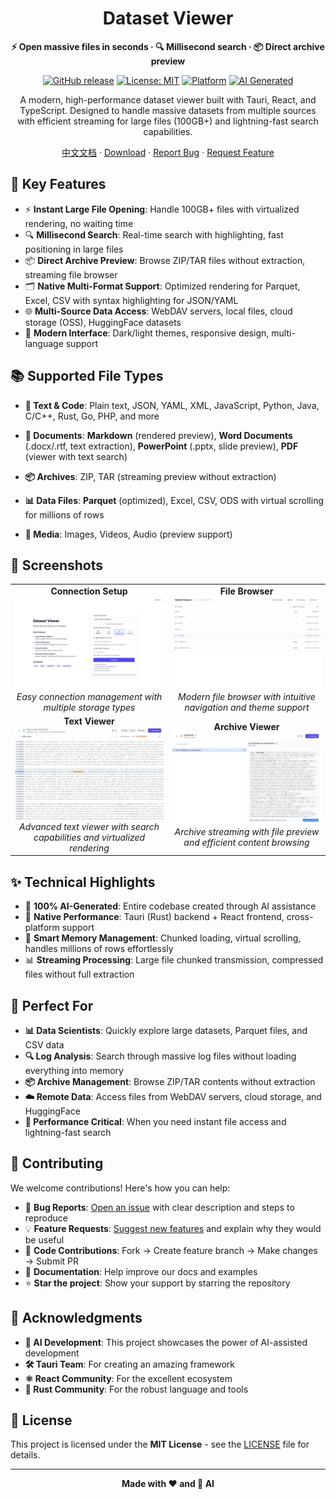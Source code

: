 <div align="center">

# Dataset Viewer

**⚡ Open massive files in seconds · 🔍 Millisecond search · 📦 Direct archive preview**

[![GitHub release](https://img.shields.io/github/release/stardustai/dataset-viewer.svg)](https://github.com/stardustai/dataset-viewer/releases/latest) [![License: MIT](https://img.shields.io/badge/License-MIT-yellow.svg)](https://opensource.org/licenses/MIT) [![Platform](https://img.shields.io/badge/platform-Windows%20%7C%20macOS%20%7C%20Linux-lightgrey)](https://github.com/stardustai/dataset-viewer/releases) [![AI Generated](https://img.shields.io/badge/100%25-AI%20Generated-blue)](https://github.com/stardustai/dataset-viewer)

A modern, high-performance dataset viewer built with Tauri, React, and TypeScript. Designed to handle massive datasets from multiple sources with efficient streaming for large files (100GB+) and lightning-fast search capabilities.

[中文文档](README_zh.md) · [Download](https://github.com/stardustai/dataset-viewer/releases/latest) · [Report Bug](https://github.com/stardustai/dataset-viewer/issues) · [Request Feature](https://github.com/stardustai/dataset-viewer/issues)

</div>



## 🚀 Key Features

- ⚡ **Instant Large File Opening**: Handle 100GB+ files with virtualized rendering, no waiting time
- 🔍 **Millisecond Search**: Real-time search with highlighting, fast positioning in large files
- 📦 **Direct Archive Preview**: Browse ZIP/TAR files without extraction, streaming file browser
- 🗂️ **Native Multi-Format Support**: Optimized rendering for Parquet, Excel, CSV with syntax highlighting for JSON/YAML
- 🌐 **Multi-Source Data Access**: WebDAV servers, local files, cloud storage (OSS), HuggingFace datasets
- 🎨 **Modern Interface**: Dark/light themes, responsive design, multi-language support

## 📚 Supported File Types

- **📄 Text & Code**: Plain text, JSON, YAML, XML, JavaScript, Python, Java, C/C++, Rust, Go, PHP, and more

- **📝 Documents**: **Markdown** (rendered preview), **Word Documents** (.docx/.rtf, text extraction), **PowerPoint** (.pptx, slide preview), **PDF** (viewer with text search)

- **📦 Archives**: ZIP, TAR (streaming preview without extraction)

- **📊 Data Files**: **Parquet** (optimized), Excel, CSV, ODS with virtual scrolling for millions of rows

- **📱 Media**: Images, Videos, Audio (preview support)

## 📸 Screenshots

<div align="center">
<table width="100%">
  <tr>
    <td align="center" width="50%">
      <b>Connection Setup</b><br>
      <img src="screenshots/connect.png" alt="Connection Setup" style="max-width:100%;">
      <br><em>Easy connection management with multiple storage types</em>
    </td>
    <td align="center" width="50%">
      <b>File Browser</b><br>
      <img src="screenshots/home.png" alt="File Browser" style="max-width:100%;">
      <br><em>Modern file browser with intuitive navigation and theme support</em>
    </td>
  </tr>
  <tr>
    <td align="center" width="50%">
      <b>Text Viewer</b><br>
      <img src="screenshots/text.png" alt="Text Viewer" style="max-width:100%;">
      <br><em>Advanced text viewer with search capabilities and virtualized rendering</em>
    </td>
    <td align="center" width="50%">
      <b>Archive Viewer</b><br>
      <img src="screenshots/archive.png" alt="Archive Viewer" style="max-width:100%;">
      <br><em>Archive streaming with file preview and efficient content browsing</em>
    </td>
  </tr>
</table>
</div>

## ✨ Technical Highlights

- 🤖 **100% AI-Generated**: Entire codebase created through AI assistance
- 🚀 **Native Performance**: Tauri (Rust) backend + React frontend, cross-platform support
- 🧠 **Smart Memory Management**: Chunked loading, virtual scrolling, handles millions of rows effortlessly
- 📊 **Streaming Processing**: Large file chunked transmission, compressed files without full extraction

## 🎯 Perfect For

- **📊 Data Scientists**: Quickly explore large datasets, Parquet files, and CSV data
- **🔍 Log Analysis**: Search through massive log files without loading everything into memory
- **📦 Archive Management**: Browse ZIP/TAR contents without extraction
- **☁️ Remote Data**: Access files from WebDAV servers, cloud storage, and HuggingFace
- **🚀 Performance Critical**: When you need instant file access and lightning-fast search

## 🤝 Contributing

We welcome contributions! Here's how you can help:

- 🐛 **Bug Reports**: [Open an issue](https://github.com/stardustai/dataset-viewer/issues) with clear description and steps to reproduce
- 💡 **Feature Requests**: [Suggest new features](https://github.com/stardustai/dataset-viewer/issues) and explain why they would be useful
- 🔧 **Code Contributions**: Fork → Create feature branch → Make changes → Submit PR
- 📖 **Documentation**: Help improve our docs and examples
- ⭐ **Star the project**: Show your support by starring the repository

## 🙏 Acknowledgments

- **🤖 AI Development**: This project showcases the power of AI-assisted development
- **🛠 Tauri Team**: For creating an amazing framework
- **⚛️ React Community**: For the excellent ecosystem
- **🦀 Rust Community**: For the robust language and tools

## 📄 License

This project is licensed under the **MIT License** - see the [LICENSE](LICENSE) file for details.

---

<div align="center">

**Made with ❤️ and 🤖 AI**

</div>
